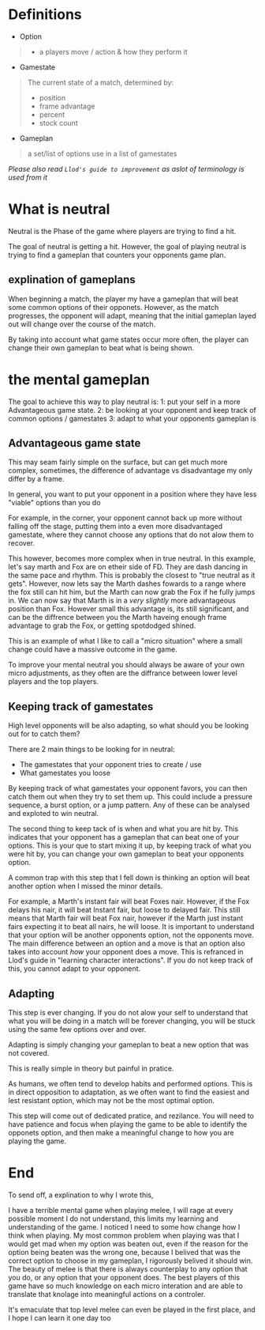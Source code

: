 # Definitions
- Option
> - a players move / action & how they perform it
- Gamestate
> The current state of a match, determined by:
> - position
> - frame advantage
> - percent
> - stock count
- Gameplan
> a set/list of options use in a list of gamestates

*Please also read `Llod's guide to improvement` as aslot of terminology is used from it*

# What is neutral
Neutral is the Phase of the game where players are trying to find a hit.

The goal of neutral is getting a hit.
However, the goal of playing neutral is trying to find a gameplan that counters your opponents game plan.

## explination of gameplans

When beginning a match, the player my have a gameplan that will beat some common options of their opponets. However, as the match progresses, the opponent will adapt, meaning that the initial gameplan layed out will change over the course of the match.

By taking into account what game states occur more often, the player can change their own gameplan to beat what is being shown.

# the mental gameplan

The goal to achieve this way to play neutral is:
1: put your self in a more Advantageous game state.
2: be looking at your opponent and keep track of common options / gamestates
3: adapt to what your opponents gameplan is

## Advantageous game state
This may seam fairly simple on the surface, but can get much more complex, sometimes, the difference of advantage vs disadvantage my only differ by a frame.

In general, you want to put your opponent in a position where they have less "viable" options than you do

For example, in the corner, your opponent cannot back up more without falling off the stage, putting them into a even more disadvantaged gamestate, where they cannot choose any options that do not alow them to recover.

This however, becomes more complex when in true neutral.
In this example, let's say marth and Fox are on etheir side of FD. They are dash dancing in the same pace and rhythm. This is probably the closest to "true neutral as it gets".
However, now lets say the Marth dashes fowards to a range where the fox still can hit him, but the Marth can now grab the Fox if he fully jumps in.
We can now say that Marth is in a *very slightly* more advantageous position than Fox.
However small this advantage is, its still significant, and can be the diffrence between you the Marth haveing enough frame advantage to grab the Fox, or getting spotdodged shined.

This is an example of what I like to call a "micro situation" where a small change could have a massive outcome in the game.

To improve your mental neutral you should always be aware of your own micro adjustments, as they often are the diffrance between lower level players and the top players.

## Keeping track of gamestates

High level opponents will be also adapting, so what should you be looking out for to catch them?

There are 2 main things to be looking for in neutral:
- The gamestates that your opponent tries to create / use
- What gamestates you loose

By keeping track of what gamestates your opponent favors, you can then catch them out when they try to set them up.
This could include a pressure sequence, a burst option, or a jump pattern. Any of these can be analysed and exploted to win neutral.

The second thing to keep tack of is when and what you are hit by. This indicates that your opponent has a gameplan that can beat one of your options.
This is your que to start mixing it up, by keeping track of what you were hit by, you can change your own gameplan to beat your opponents option.

A common trap with this step that I fell down is thinking an option will beat another option when I missed the minor details.

For example, a Marth's instant fair will beat Foxes nair. However, if the Fox delays his nair, it will beat Instant fair, but loose to delayed fair. This still means that Marth fair will beat Fox nair, however if the Marth just instant fairs expecting it to beat all nairs, he will loose.
It is important to understand that your option will be another opponents option, not the opponents move.
The main difference between an option and a move is that an option also takes into account *how* your opponent does a move. This is refranced in Llod's guide in "learning character interactions". If you do not keep track of this, you cannot adapt to your opponent.

## Adapting

This step is ever changing. If you do not alow your self to understand that what you will be doing in a match will be forever changing, you will be stuck using the same few options over and over.

Adapting is simply changing your gameplan to beat a new option that was not covered.

This is really simple in theory but painful in pratice.

As humans, we often tend to develop habits and performed options. This is in direct opposition to adaptation, as we often want to find the easiest and lest resistant option, which may not be the most optimal option.

This step will come out of dedicated pratice, and rezilance. You will need to have patience and focus when playing the game to be able to identify the opponets option, and then make a meaningful change to how you are playing the game.

# End
To send off, a explination to why I wrote this,

I have a terrible mental game when playing melee,
I will rage at every possible moment I do not understand, this limits my learning and understanding of the game. I noticed I need to some how change how I think when playing. My most common problem when playing was that I would get mad when my option was beaten out, even if the reason for the option being beaten was the wrong one, because I belived that was the correct option to choose in my gameplan, I rigorously belived it should win.
The beauty of melee is that there is always counterplay to any option that you do, or any option that your opponent does. The best players of this game have so much knowledge on each micro interation and are able to translate that knolage into meaningful actions on a controler.

It's emaculate that top level melee can even be played in the first place, and I hope I can learn it one day too
<style>* body html{
	--text-color-fg: #AAAAAA;
	--text-color-bg: #111111;
	color: var(--text-color-fg);
	background-color: var(--text-color-bg);
}</style>